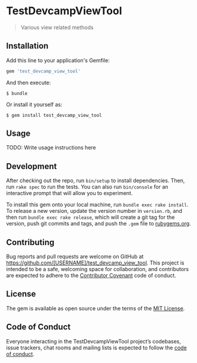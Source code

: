 # TestDevcampViewTool

> Various view related methods

## Installation

Add this line to your application's Gemfile:

```ruby
gem 'test_devcamp_view_tool'
```

And then execute:

    $ bundle

Or install it yourself as:

    $ gem install test_devcamp_view_tool

## Usage

TODO: Write usage instructions here

## Development

After checking out the repo, run `bin/setup` to install dependencies. Then, run `rake spec` to run the tests. You can also run `bin/console` for an interactive prompt that will allow you to experiment.

To install this gem onto your local machine, run `bundle exec rake install`. To release a new version, update the version number in `version.rb`, and then run `bundle exec rake release`, which will create a git tag for the version, push git commits and tags, and push the `.gem` file to [rubygems.org](https://rubygems.org).

## Contributing

Bug reports and pull requests are welcome on GitHub at https://github.com/[USERNAME]/test_devcamp_view_tool. This project is intended to be a safe, welcoming space for collaboration, and contributors are expected to adhere to the [Contributor Covenant](http://contributor-covenant.org) code of conduct.

## License

The gem is available as open source under the terms of the [MIT License](https://opensource.org/licenses/MIT).

## Code of Conduct

Everyone interacting in the TestDevcampViewTool project’s codebases, issue trackers, chat rooms and mailing lists is expected to follow the [code of conduct](https://github.com/[USERNAME]/test_devcamp_view_tool/blob/master/CODE_OF_CONDUCT.md).
